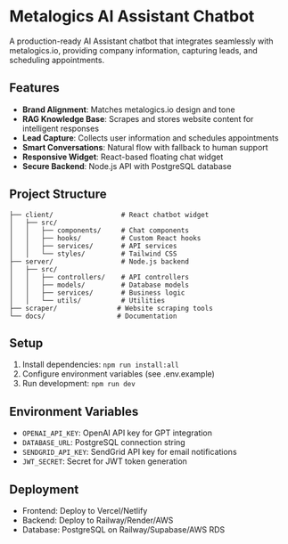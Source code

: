 # Metalogics AI Assistant Chatbot

A production-ready AI Assistant chatbot that integrates seamlessly with metalogics.io, providing company information, capturing leads, and scheduling appointments.

## Features

- **Brand Alignment**: Matches metalogics.io design and tone
- **RAG Knowledge Base**: Scrapes and stores website content for intelligent responses
- **Lead Capture**: Collects user information and schedules appointments
- **Smart Conversations**: Natural flow with fallback to human support
- **Responsive Widget**: React-based floating chat widget
- **Secure Backend**: Node.js API with PostgreSQL database

## Project Structure

```
├── client/                 # React chatbot widget
│   ├── src/
│   │   ├── components/     # Chat components
│   │   ├── hooks/          # Custom React hooks
│   │   ├── services/       # API services
│   │   └── styles/         # Tailwind CSS
├── server/                 # Node.js backend
│   ├── src/
│   │   ├── controllers/    # API controllers
│   │   ├── models/         # Database models
│   │   ├── services/       # Business logic
│   │   └── utils/          # Utilities
├── scraper/               # Website scraping tools
└── docs/                  # Documentation
```

## Setup

1. Install dependencies: `npm run install:all`
2. Configure environment variables (see .env.example)
3. Run development: `npm run dev`

## Environment Variables

- `OPENAI_API_KEY`: OpenAI API key for GPT integration
- `DATABASE_URL`: PostgreSQL connection string
- `SENDGRID_API_KEY`: SendGrid API key for email notifications
- `JWT_SECRET`: Secret for JWT token generation

## Deployment

- Frontend: Deploy to Vercel/Netlify
- Backend: Deploy to Railway/Render/AWS
- Database: PostgreSQL on Railway/Supabase/AWS RDS
